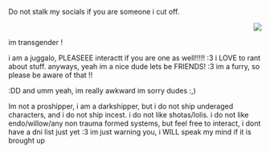 Do not stalk my socials if you are someone i cut off. <p align="right"> <img src="https://komarev.com/ghpvc/?username=GothicCowboy&color=e17c0b&abbreviated=true"/> 


im transgender !





i am a juggalo, PLEASEEE interactt if you are one as well!!!!! :3 i LOVE to rant about stuff. anyways, yeah im a nice dude lets be FRIENDS! :3 im a furry, so please be aware of that !! 


:DD and umm yeah, im really awkward im sorry dudes :,) 


Im not a proshipper, i am a darkshipper, but i do not ship underaged characters, and i do not ship incest. i do not like shotas/lolis. i do not like endo/willow/any non trauma formed systems, but feel free to interact, i dont have a dni list just yet :3 im just warning you, i WILL speak my mind if it is brought up
